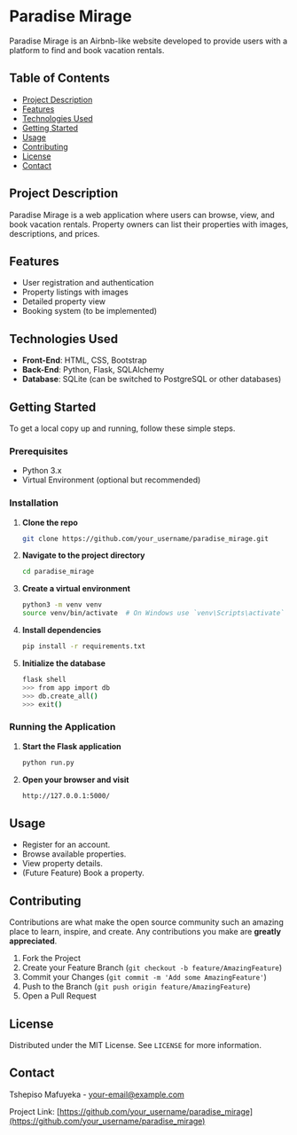 # Paradise Mirage

Paradise Mirage is an Airbnb-like website developed to provide users with a platform to find and book vacation rentals.

## Table of Contents

- [Project Description](#project-description)
- [Features](#features)
- [Technologies Used](#technologies-used)
- [Getting Started](#getting-started)
- [Usage](#usage)
- [Contributing](#contributing)
- [License](#license)
- [Contact](#contact)

## Project Description

Paradise Mirage is a web application where users can browse, view, and book vacation rentals. Property owners can list their properties with images, descriptions, and prices.

## Features

- User registration and authentication
- Property listings with images
- Detailed property view
- Booking system (to be implemented)

## Technologies Used

- **Front-End**: HTML, CSS, Bootstrap
- **Back-End**: Python, Flask, SQLAlchemy
- **Database**: SQLite (can be switched to PostgreSQL or other databases)

## Getting Started

To get a local copy up and running, follow these simple steps.

### Prerequisites

- Python 3.x
- Virtual Environment (optional but recommended)

### Installation

1. **Clone the repo**
    ```sh
    git clone https://github.com/your_username/paradise_mirage.git
    ```
2. **Navigate to the project directory**
    ```sh
    cd paradise_mirage
    ```
3. **Create a virtual environment**
    ```sh
    python3 -m venv venv
    source venv/bin/activate  # On Windows use `venv\Scripts\activate`
    ```
4. **Install dependencies**
    ```sh
    pip install -r requirements.txt
    ```
5. **Initialize the database**
    ```sh
    flask shell
    >>> from app import db
    >>> db.create_all()
    >>> exit()
    ```

### Running the Application

1. **Start the Flask application**
    ```sh
    python run.py
    ```
2. **Open your browser and visit**
    ```sh
    http://127.0.0.1:5000/
    ```

## Usage

- Register for an account.
- Browse available properties.
- View property details.
- (Future Feature) Book a property.

## Contributing

Contributions are what make the open source community such an amazing place to learn, inspire, and create. Any contributions you make are **greatly appreciated**.

1. Fork the Project
2. Create your Feature Branch (`git checkout -b feature/AmazingFeature`)
3. Commit your Changes (`git commit -m 'Add some AmazingFeature'`)
4. Push to the Branch (`git push origin feature/AmazingFeature`)
5. Open a Pull Request

## License

Distributed under the MIT License. See `LICENSE` for more information.

## Contact

Tshepiso Mafuyeka - [your-email@example.com](mailto:your-email@example.com)

Project Link: [https://github.com/your_username/paradise_mirage](https://github.com/your_username/paradise_mirage)
